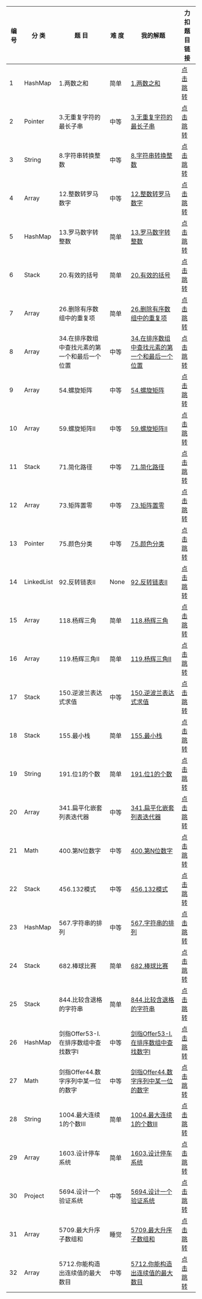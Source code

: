 | 编 号 | 分 类 | 题 目 | 难 度 | 我的解题 | 力扣题目链接 |
| ---- | ---- | ---- | ---- | ---- | ---- |
|1|HashMap|1.两数之和|简单|[1.两数之和](markdown/算法之美/_HashMap/1.两数之和.md)|[点击跳转](https://leetcode-cn.com/problems/two-sum/)|
|2|Pointer|3.无重复字符的最长子串|中等|[3.无重复字符的最长子串](markdown/算法之美/_Pointer/3.无重复字符的最长子串.md)|[点击跳转](https://leetcode-cn.com/problems/longest-substring-without-repeating-characters/)|
|3|String|8.字符串转换整数|中等|[8.字符串转换整数](markdown/算法之美/_String/8.字符串转换整数.md)|[点击跳转](https://leetcode-cn.com/problems/string-to-integer-atoi/)|
|4|Array|12.整数转罗马数字|中等|[12.整数转罗马数字](markdown/算法之美/_Array/12.整数转罗马数字.md)|[点击跳转](https://leetcode-cn.com/problems/integer-to-roman/)|
|5|HashMap|13.罗马数字转整数|简单|[13.罗马数字转整数](markdown/算法之美/_HashMap/13.罗马数字转整数.md)|[点击跳转](https://leetcode-cn.com/problems/roman-to-integer/)|
|6|Stack|20.有效的括号|简单|[20.有效的括号](markdown/算法之美/_Stack/20.有效的括号.md)|[点击跳转](https://leetcode-cn.com/problems/valid-parentheses/)|
|7|Array|26.删除有序数组中的重复项|简单|[26.删除有序数组中的重复项](markdown/算法之美/_Array/26.删除有序数组中的重复项.md)|[点击跳转](https://leetcode-cn.com/problems/remove-duplicates-from-sorted-array/)|
|8|Array|34.在排序数组中查找元素的第一个和最后一个位置|中等|[34.在排序数组中查找元素的第一个和最后一个位置](markdown/算法之美/_Array/34.在排序数组中查找元素的第一个和最后一个位置.md)|[点击跳转](https://leetcode-cn.com/problems/find-first-and-last-position-of-element-in-sorted-array/)|
|9|Array|54.螺旋矩阵|中等|[54.螺旋矩阵](markdown/算法之美/_Array/54.螺旋矩阵.md)|[点击跳转](https://leetcode-cn.com/problems/spiral-matrix/)|
|10|Array|59.螺旋矩阵II|中等|[59.螺旋矩阵II](markdown/算法之美/_Array/59.螺旋矩阵II.md)|[点击跳转](https://leetcode-cn.com/problems/spiral-matrix/)|
|11|Stack|71.简化路径|中等|[71.简化路径](markdown/算法之美/_Stack/71.简化路径.md)|[点击跳转](https://leetcode-cn.com/problems/simplify-path/)|
|12|Array|73.矩阵置零|中等|[73.矩阵置零](markdown/算法之美/_Array/73.矩阵置零.md)|[点击跳转](https://leetcode-cn.com/problems/set-matrix-zeroes/)|
|13|Pointer|75.颜色分类|中等|[75.颜色分类](markdown/算法之美/_Pointer/75.颜色分类.md)|[点击跳转](https://leetcode-cn.com/problems/sort-colors/)|
|14|LinkedList|92.反转链表II|None|[92.反转链表II](markdown/算法之美/_LinkedList/92.反转链表II.md)|[点击跳转](None)|
|15|Array|118.杨辉三角|简单|[118.杨辉三角](markdown/算法之美/_Array/118.杨辉三角.md)|[点击跳转](https://leetcode-cn.com/problems/pascals-triangle/)|
|16|Array|119.杨辉三角II|简单|[119.杨辉三角II](markdown/算法之美/_Array/119.杨辉三角II.md)|[点击跳转](https://leetcode-cn.com/problems/pascals-triangle-ii/)|
|17|Stack|150.逆波兰表达式求值|中等|[150.逆波兰表达式求值](markdown/算法之美/_Stack/150.逆波兰表达式求值.md)|[点击跳转](https://leetcode-cn.com/problems/evaluate-reverse-polish-notation/)|
|18|Stack|155.最小栈|简单|[155.最小栈](markdown/算法之美/_Stack/155.最小栈.md)|[点击跳转](https://leetcode-cn.com/problems/min-stack/)|
|19|String|191.位1的个数|简单|[191.位1的个数](markdown/算法之美/_String/191.位1的个数.md)|[点击跳转](https://leetcode-cn.com/problems/number-of-1-bits/)|
|20|Array|341.扁平化嵌套列表迭代器|中等|[341.扁平化嵌套列表迭代器](markdown/算法之美/_Array/341.扁平化嵌套列表迭代器.md)|[点击跳转](https://leetcode-cn.com/problems/flatten-nested-list-iterator/)|
|21|Math|400.第N位数字|中等|[400.第N位数字](markdown/算法之美/_Math/400.第N位数字.md)|[点击跳转](https://leetcode-cn.com/problems/nth-digit/)|
|22|Stack|456.132模式|中等|[456.132模式](markdown/算法之美/_Stack/456.132模式.md)|[点击跳转](https://leetcode-cn.com/problems/132-pattern/)|
|23|HashMap|567.字符串的排列|中等|[567.字符串的排列](markdown/算法之美/_HashMap/567.字符串的排列.md)|[点击跳转](https://leetcode-cn.com/problems/permutation-in-string/)|
|24|Stack|682.棒球比赛|简单|[682.棒球比赛](markdown/算法之美/_Stack/682.棒球比赛.md)|[点击跳转](https://leetcode-cn.com/problems/baseball-game/)|
|25|Stack|844.比较含退格的字符串|简单|[844.比较含退格的字符串](markdown/算法之美/_Stack/844.比较含退格的字符串.md)|[点击跳转](https://leetcode-cn.com/problems/backspace-string-compare/)|
|26|HashMap|剑指Offer53-I.在排序数组中查找数字I|中等|[剑指Offer53-I.在排序数组中查找数字I](markdown/算法之美/_HashMap/剑指Offer53-I.在排序数组中查找数字I.md)|[点击跳转](https://leetcode-cn.com/problems/zai-pai-xu-shu-zu-zhong-cha-zhao-shu-zi-lcof/)|
|27|Math|剑指Offer44.数字序列中某一位的数字|中等|[剑指Offer44.数字序列中某一位的数字](markdown/算法之美/_Math/剑指Offer44.数字序列中某一位的数字.md)|[点击跳转](https://leetcode-cn.com/problems/integer-to-roman/)|
|28|String|1004.最大连续1的个数III|简单|[1004.最大连续1的个数III](markdown/算法之美/_String/1004.最大连续1的个数III.md)|[点击跳转](https://leetcode-cn.com/problems/number-of-1-bits/)|
|29|Array|1603.设计停车系统|简单|[1603.设计停车系统](markdown/算法之美/_Array/1603.设计停车系统.md)|[点击跳转](https://leetcode-cn.com/problems/design-parking-system/)|
|30|Project|5694.设计一个验证系统|中等|[5694.设计一个验证系统](markdown/算法之美/_Project/5694.设计一个验证系统.md)|[点击跳转](https://leetcode-cn.com/problems/design-authentication-manager/solution/5694she-ji-yi-ge-yan-zheng-xi-tong-by-qi-bsy3/)|
|31|Array|5709.最大升序子数组和|睡觉|[5709.最大升序子数组和](markdown/算法之美/_Array/5709.最大升序子数组和.md)|[点击跳转](https://leetcode-cn.com/problems/maximum-ascending-subarray-sum/solution/5709zui-da-sheng-xu-zi-shu-zu-he-pythony-3gdj/)|
|32|Array|5712.你能构造出连续值的最大数目|中等|[5712.你能构造出连续值的最大数目](markdown/算法之美/_Array/5712.你能构造出连续值的最大数目.md)|[点击跳转](https://leetcode-cn.com/problems/maximum-number-of-consecutive-values-you-can-make/solution/5712ni-neng-gou-zao-chu-lian-xu-zhi-de-z-1zk4/)|
